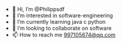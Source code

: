 - 👋 Hi, I’m @Philippsdf
- 👀 I’m interested in software-engineering
- 🌱 I’m currently learning java c python
- 💞️ I’m looking to collaborate on software
- 📫 How to reach me 997105674@qq.com

<!---
Philippsdf/Philippsdf is a ✨ special ✨ repository because its `README.md` (this file) appears on your GitHub profile.
You can click the Preview link to take a look at your changes.
--->
